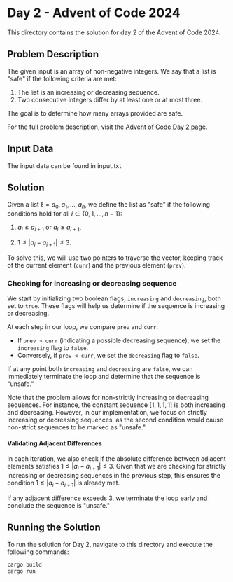 # Day 2 - Advent of Code 2024

This directory contains the solution for day 2 of the Advent of Code 2024.

## Problem Description
The given input is an array of non-negative integers. We say that a list is "safe" if the following criteria are met:

1. The list is an increasing or decreasing sequence.
2. Two consecutive integers differ by at least one or at most three.

The goal is to determine how many arrays provided are safe.


For the full problem description, visit the [Advent of Code Day 2 page](https://adventofcode.com/2024/day/2).

## Input Data
The input data can be found in input.txt.

## Solution

Given a list $\ell = a_0, a_1, \dots, a_n$, we define the list as "safe" if the following conditions hold for all $i \in \{0, 1, \dots, n-1\}$:

1. $a_i \leq a_{i+1}$ or $a_i \geq a_{i+1},$

2. $1 \leq \lvert a_i - a_{i+1} \rvert \leq 3.$

To solve this, we will use two pointers to traverse the vector, keeping track of the current element (`curr`) and the previous element (`prev`).

### Checking for increasing or decreasing sequence

We start by initializing two boolean flags, `increasing` and `decreasing`, both set to `true`. These flags will help us determine if the sequence is increasing or decreasing.

At each step in our loop, we compare `prev` and `curr`:
- If `prev > curr` (indicating a possible decreasing sequence), we set the `increasing` flag to `false`.
- Conversely, if `prev < curr`, we set the `decreasing` flag to `false`.

If at any point both `increasing` and `decreasing` are `false`, we can immediately terminate the loop and determine that the sequence is "unsafe."

Note that the problem allows for non-strictly increasing or decreasing sequences. For instance, the constant sequence $[1, 1, 1, 1]$ is both increasing and decreasing. However, in our implementation, we focus on strictly increasing or decreasing sequences, as the second condition would cause non-strict sequences to be marked as "unsafe."

#### Validating Adjacent Differences

In each iteration, we also check if the absolute difference between adjacent elements satisfies $1 \leq \lvert a_i - a_{i+1} \rvert \leq 3$. Given that we are checking for strictly increasing or decreasing sequences in the previous step, this ensures the condition $1 \leq \lvert a_i - a_{i+1} \rvert$ is already met.

If any adjacent difference exceeds 3, we terminate the loop early and conclude the sequence is "unsafe."

## Running the Solution

To run the solution for Day 2, navigate to this directory and execute the following commands:

```sh
cargo build
cargo run

